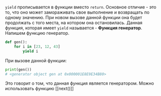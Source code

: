`yield` прописывается в функции вместо `return`. Основное отличие - это то, что оно может замораживать свое выполнение и возвращать по одному значению. При новом вызове данной функции она будет продолжать с того места, на котором она остановилась. Данная функция, которая имеет `yield` называется - **Функция генератор**.
Напишем функцию генератор.
```python
def gen():
	for i in [23, 12, 43]
		yield i
```
При вызове данной функции:
```python
print(gen())
# <generator object gen at 0x000001E8E9E34B80>
```
Это говорит о том, что данная функция является генератором.
Можно использовать функцию [[next()]] 
